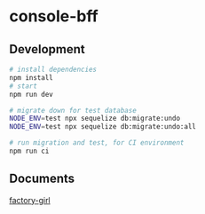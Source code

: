 # console-bff

## Development

```bash
# install dependencies
npm install
# start
npm run dev

# migrate down for test database
NODE_ENV=test npx sequelize db:migrate:undo
NODE_ENV=test npx sequelize db:migrate:undo:all

# run migration and test, for CI environment
npm run ci
```

## Documents

[factory-girl](https://github.com/aexmachina/factory-girl)
